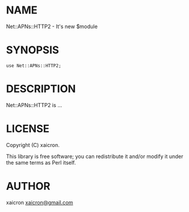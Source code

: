 
# NAME

Net::APNs::HTTP2 - It's new $module

# SYNOPSIS

    use Net::APNs::HTTP2;

# DESCRIPTION

Net::APNs::HTTP2 is ...

# LICENSE

Copyright (C) xaicron.

This library is free software; you can redistribute it and/or modify
it under the same terms as Perl itself.

# AUTHOR

xaicron <xaicron@gmail.com>
